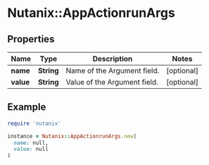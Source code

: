 # Nutanix::AppActionrunArgs

## Properties

| Name | Type | Description | Notes |
| ---- | ---- | ----------- | ----- |
| **name** | **String** | Name of the Argument field. | [optional] |
| **value** | **String** | Value of the Argument field. | [optional] |

## Example

```ruby
require 'nutanix'

instance = Nutanix::AppActionrunArgs.new(
  name: null,
  value: null
)
```

